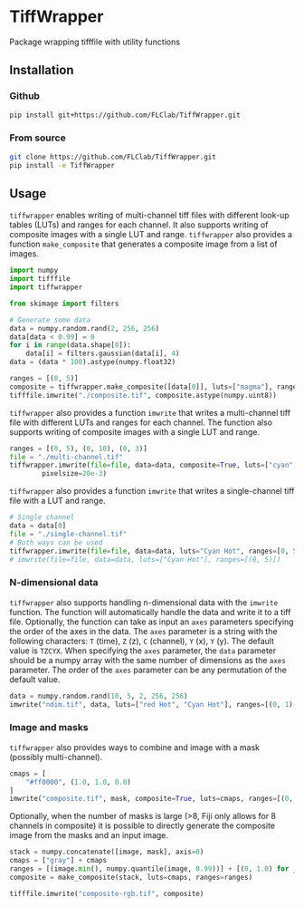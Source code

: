 # TiffWrapper

Package wrapping tifffile with utility functions

## Installation

### Github 

```bash
pip install git+https://github.com/FLClab/TiffWrapper.git
```

### From source

```bash
git clone https://github.com/FLClab/TiffWrapper.git
pip install -e TiffWrapper
``` 

## Usage

`tiffwrapper` enables writing of multi-channel tiff files with different look-up tables (LUTs) and ranges for each channel. It also supports writing of composite images with a single LUT and range. `tiffwrapper` also provides a function `make_composite` that generates a composite image from a list of images.

```python
import numpy
import tifffile
import tiffwrapper

from skimage import filters

# Generate some data
data = numpy.random.rand(2, 256, 256)
data[data < 0.99] = 0
for i in range(data.shape[0]):
    data[i] = filters.gaussian(data[i], 4)
data = (data * 100).astype(numpy.float32)

ranges = [(0, 5)]
composite = tiffwrapper.make_composite([data[0]], luts=["magma"], ranges=ranges)
tifffile.imwrite("./composite.tif", composite.astype(numpy.uint8))
```

`tiffwrapper` also provides a function `imwrite` that writes a multi-channel tiff file with different LUTs and ranges for each channel. The function also supports writing of composite images with a single LUT and range.
```python
ranges = [(0, 5), (0, 10), (0, 3)]
file = "./multi-channel.tif"
tiffwrapper.imwrite(file=file, data=data, composite=True, luts=["cyan", "Green Hot", "Red Hot"], ranges=ranges,
        pixelsize=20e-3)
```

`tiffwrapper` also provides a function `imwrite` that writes a single-channel tiff file with a LUT and range.

```python
# Single channel
data = data[0]
file = "./single-channel.tif"
# Both ways can be used
tiffwrapper.imwrite(file=file, data=data, luts="Cyan Hot", ranges=[0, 5])
# imwrite(file=file, data=data, luts=["Cyan Hot"], ranges=[(0, 5)])
```

### N-dimensional data

`tiffwrapper` also supports handling n-dimensional data with the `imwrite` function. The function will automatically handle the data and write it to a tiff file. Optionally, the function can take as input an `axes` parameters specifying the order of the axes in the data. The `axes` parameter is a string with the following characters: `T` (time), `Z` (z), `C` (channel), `Y` (x), `Y` (y). The default value is `TZCYX`. When specifying the `axes` parameter, the `data` parameter should be a numpy array with the same number of dimensions as the `axes` parameter. The order of the `axes` parameter can be any permutation of the default value.

```python
data = numpy.random.rand(10, 5, 2, 256, 256)
imwrite("ndim.tif", data, luts=["red Hot", "Cyan Hot"], ranges=[(0, 1), (0, 0.5)], axes="TZCYX")
```

### Image and masks

`tiffwrapper` also provides ways to combine and image with a mask (possibly multi-channel).

```python
cmaps = [
    "#ff0000", (1.0, 1.0, 0.0)
]
imwrite("composite.tif", mask, composite=True, luts=cmaps, ranges=[(0, 1) for _ in range(mask.shape[0])])
```

Optionally, when the number of masks is large (>8, Fiji only allows for 8 channels in composite) it is possible to directly generate the composite image from the masks and an input image.

```python
stack = numpy.concatenate([image, mask], axis=0)
cmaps = ["gray"] + cmaps
ranges = [(image.min(), numpy.quantile(image, 0.99))] + [(0, 1.0) for _ in range(mask.shape[0])]
composite = make_composite(stack, luts=cmaps, ranges=ranges)

tifffile.imwrite("composite-rgb.tif", composite)
```